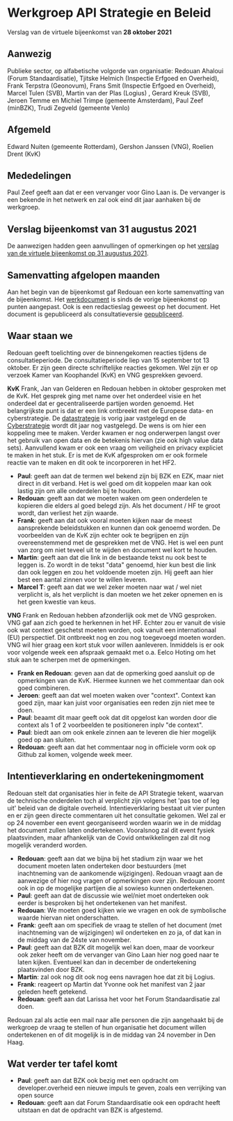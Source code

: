 # Werkgroep API Strategie en Beleid
Verslag van de virtuele bijeenkomst van **28 oktober 2021**

## Aanwezig
Publieke sector, op alfabetische volgorde van organisatie:
Redouan Ahaloui (Forum Standaardisatie), Tjitske Helmich (Inspectie Erfgoed en Overheid), Frank Terpstra (Geonovum), Frans Smit (Inspectie Erfgoed en Overheid), Marcel Tulen (SVB), Martin van der Plas (Logius) , Gerard Kreuk (SVB), Jeroen Temme en Michiel Trimpe (gemeente Amsterdam), Paul Zeef (minBZK), Trudi Zegveld (gemeente Venlo)

## Afgemeld
Edward Nuiten (gemeente Rotterdam), Gershon Janssen (VNG), Roelien Drent (KvK)

## Mededelingen
Paul Zeef geeft aan dat er een vervanger voor Gino Laan is. De vervanger is een bekende in het netwerk en zal ook eind dit jaar aanhaken bij de werkgroep. 

## Verslag bijeenkomst van 31 augustus 2021
De aanwezigen hadden geen aanvullingen of opmerkingen op het [verslag van de virtuele bijeenkomst op 31 augustus 2021](https://github.com/Geonovum/KP-APIs/blob/master/Werkgroep%20API%20strategie%20en%20beleid/Verslagen/Verslag%2020210831%20WG%20Strategie%20en%20Beleid.md).

## Samenvatting afgelopen maanden
Aan het begin van de bijeenkomst gaf Redouan een korte samenvatting van de bijeenkomst. Het [werkdocument](https://github.com/Geonovum/KP-APIs/blob/master/Werkgroep%20API%20strategie%20en%20beleid/Werkversie/api-strategie-overheid.md) is sinds de vorige bijeenkomst op punten aangepast. Ook is een redactieslag geweest op het document. Het document is gepubliceerd als consultatieversie [gepubliceerd](https://docs.geostandaarden.nl/api/API-Strategie/#api-strategie-voor-de-overheid). 

## Waar staan we
Redouan geeft toelichting over de binnengekomen reacties tijdens de consultatieperiode. De consultatieperiode liep van 15 september tot 13 oktober. Er zijn geen directe schriftelijke reacties gekomen. Wel zijn er op verzoek Kamer van Koophandel (KvK) en VNG gesprekken gevoerd. 

**KvK**
Frank, Jan van Gelderen en Redouan hebben in oktober gesproken met de KvK. Het gesprek ging met name over het onderdeel visie en het onderdeel dat er gecentraliseerde partijen worden genoemd. Het belangrijkste punt is dat er een link ontbreekt met de Europese data- en cyberstrategie. De [datastrategie](https://ec.europa.eu/info/strategy/priorities-2019-2024/europe-fit-digital-age/european-data-strategy_en) is vorig jaar vastgelegd en de [Cyberstrategie](https://digital-strategy.ec.europa.eu/en/policies/cybersecurity-strategy) wordt dit jaar nog vastgelegd. De wens is om hier een koppeling mee te maken. Verder kwamen er nog onderwerpen langst over het gebruik van open data en de betekenis hiervan (zie ook high value data sets). Aanvullend kwam er ook een vraag om veiligheid en privacy expliciet te maken in het stuk. Er is met de KvK afgesproken om er ook formele reactie van te maken en dit ook te incorporeren in het HF2. 

- **Paul**: geeft aan dat de termen wel bekend zijn bij BZK en EZK, maar niet direct in dit verband. Het is wel goed om dit koppelen maar kan ook lastig zijn om alle onderdelen bij te houden.
- **Redouan**: geeft aan dat we moeten waken om geen onderdelen te kopieren die elders al goed belegd zijn. Als het document / HF te groot wordt, dan verliest het zijn waarde.
- **Frank**: geeft aan dat ook vooral moeten kijken naar de meest aansprekende beleidstukken en kunnen dan ook genoemd worden. De voorbeelden van de KvK zijn echter ook te begrijpen en zijn overeenstemmend met de gesprekken met de VNG. Het is wel een punt van zorg om niet teveel uit te wijden en document wel kort te houden.
- **Martin**: geeft aan dat die link in de bestaande tekst nu ook best te leggen is. Zo wordt in de tekst "data" genoemd, hier kun best die link dan ook leggen en zou het voldoende moeten zijn. Hij geeft aan hier best een aantal zinnen voor te willen leveren. 
- **Marcel T**: geeft aan dat we wel zeker moeten naar wat / wel niet verplicht is, als het verplicht is dan moeten we het zeker opnemen en is het geen kwestie van keus.

**VNG**
Frank en Redouan hebben afzonderlijk ook met de VNG gesproken. VNG gaf aan zich goed te herkennen in het HF. Echter zou er vanuit de visie ook wat context geschetst moeten worden, ook vanuit een internationaal (EU) perspectief. Dit ontbreekt nog en zou nog toegevoegd moeten worden. VNG wil hier graag een kort stuk voor willen aanleveren. Inmiddels is er ook voor volgende week een afspraak gemaakt met o.a. Eelco Hoting om het stuk aan te scherpen met de opmerkingen.

- **Frank en Redouan**: geven aan dat de opmerking goed aansluit op de opmerkingen van de KvK. Hiermee kunnen we het commentaar dan ook goed combineren. 
- **Jeroen**: geeft aan dat wel moeten waken over "context". Context kan goed zijn, maar kan juist voor organisaties een reden zijn niet mee te doen.
- **Paul**: beaamt dit maar geeft ook dat dit opgelost kan worden door die context als 1 of 2 voorbeelden te positioneren inplv "de context".
- **Paul**: biedt aan om ook enkele zinnen aan te leveren die hier mogelijk goed op aan sluiten. 
- **Redouan**: geeft aan dat het commentaar nog in officiele vorm ook op Github zal komen, volgende week meer.

## Intentieverklaring en ondertekeningmoment
Redouan stelt dat organisaties hier in feite de API Strategie tekent, waarvan de technische onderdelen toch al verplicht zijn volgens het 'pas toe of leg uit' beleid van de digitale overheid. Intentieverklaring bestaat uit vier punten en er zijn geen directe commentaren uit het consultatie gekomen. Wel zal er op 24 november een event georganiseerd worden waarin we in de middag het document zullen laten ondertekenen. Vooralsnog zal dit event fysiek plaatsvinden, maar afhankelijk van de Covid ontwikkelingen zal dit nog mogelijk veranderd worden. 

- **Redouan**: geeft aan dat we bijna bij het stadium zijn waar we het document moeten laten onderteken door bestuurders (met inachtneming van de aankomende wijzigingen). Redouan vraagt aan de aanwezige of hier nog vragen of opmerkingen over zijn. Redouan zoomt ook in op de mogelijke partijen die al sowieso kunnen ondertekenen. 
- **Paul**: geeft aan dat de discussie wie wel/niet moet onderteken ook eerder is besproken bij het ondertekenen van het manifest. 
- **Redouan**: We moeten goed kijken wie we vragen en ook de symbolische waarde hiervan niet onderschatten. 
- **Frank**: geeft aan om specifiek de vraag te stellen of het document (met inachtneming van de wijzigingen) wil onderteken en zo ja, of dat kan in de middag van de 24ste van november.
- **Paul**: geeft aan dat BZK dit mogelijk wel kan doen, maar de voorkeur ook zeker heeft om de vervanger van Gino Laan hier nog goed naar te laten kijken. Eventueel kan dan in december de ondertekening plaatsvinden door BZK. 
- **Martin**: zal ook nog dit ook nog eens navragen hoe dat zit bij Logius.
- **Frank**: reageert op Martin dat Yvonne ook het manifest van 2 jaar geleden heeft getekend.
- **Redouan**: geeft aan dat Larissa het voor het Forum Standaardisatie zal doen.

Redouan zal als actie een mail naar alle personen die zijn aangehaakt bij de werkgroep de vraag te stellen of hun organisatie het document willen ondertekenen en of dit mogelijk is in de middag van 24 november in Den Haag.


## Wat verder ter tafel komt
- **Paul**: geeft aan dat BZK ook bezig met een opdracht om developer.overheid een nieuwe impuls te geven, zoals een verrijking van open source
- **Redouan**: geeft aan dat Forum Standaardisatie ook een opdracht heeft uitstaan en dat de opdracht van BZK is afgestemd.

